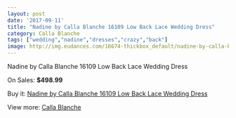```yaml
---
layout: post
date: '2017-09-11'
title: "Nadine by Calla Blanche 16109 Low Back Lace Wedding Dress"
category: Calla Blanche
tags: ["wedding","nadine","dresses","crazy","back"]
image: http://img.eudances.com/16674-thickbox_default/nadine-by-calla-blanche-16109-low-back-lace-wedding-dress.jpg
---
```

Nadine by Calla Blanche 16109 Low Back Lace Wedding Dress

On Sales: **$498.99**
<a href="https://www.eudances.com/en/calla-blanche/4900-nadine-by-calla-blanche-16109-low-back-lace-wedding-dress.html"><amp-img layout="responsive" width="600" height="600" src="//img.eudances.com/16674-thickbox_default/nadine-by-calla-blanche-16109-low-back-lace-wedding-dress.jpg" alt="Nadine by Calla Blanche 16109 Low Back Lace Wedding Dress 0" /></a>
<a href="https://www.eudances.com/en/calla-blanche/4900-nadine-by-calla-blanche-16109-low-back-lace-wedding-dress.html"><amp-img layout="responsive" width="600" height="600" src="//img.eudances.com/16678-thickbox_default/nadine-by-calla-blanche-16109-low-back-lace-wedding-dress.jpg" alt="Nadine by Calla Blanche 16109 Low Back Lace Wedding Dress 1" /></a>
<a href="https://www.eudances.com/en/calla-blanche/4900-nadine-by-calla-blanche-16109-low-back-lace-wedding-dress.html"><amp-img layout="responsive" width="600" height="600" src="//img.eudances.com/16677-thickbox_default/nadine-by-calla-blanche-16109-low-back-lace-wedding-dress.jpg" alt="Nadine by Calla Blanche 16109 Low Back Lace Wedding Dress 2" /></a>
<a href="https://www.eudances.com/en/calla-blanche/4900-nadine-by-calla-blanche-16109-low-back-lace-wedding-dress.html"><amp-img layout="responsive" width="600" height="600" src="//img.eudances.com/16676-thickbox_default/nadine-by-calla-blanche-16109-low-back-lace-wedding-dress.jpg" alt="Nadine by Calla Blanche 16109 Low Back Lace Wedding Dress 3" /></a>
<a href="https://www.eudances.com/en/calla-blanche/4900-nadine-by-calla-blanche-16109-low-back-lace-wedding-dress.html"><amp-img layout="responsive" width="600" height="600" src="//img.eudances.com/16675-thickbox_default/nadine-by-calla-blanche-16109-low-back-lace-wedding-dress.jpg" alt="Nadine by Calla Blanche 16109 Low Back Lace Wedding Dress 4" /></a>

Buy it: [Nadine by Calla Blanche 16109 Low Back Lace Wedding Dress](https://www.eudances.com/en/calla-blanche/4900-nadine-by-calla-blanche-16109-low-back-lace-wedding-dress.html "Nadine by Calla Blanche 16109 Low Back Lace Wedding Dress")

View more: [Calla Blanche](https://www.eudances.com/en/91-calla-blanche "Calla Blanche")